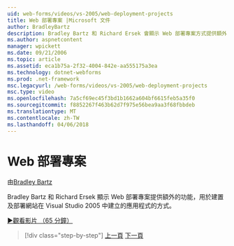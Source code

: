 ```yaml
---
uid: web-forms/videos/vs-2005/web-deployment-projects
title: Web 部署專案 |Microsoft 文件
author: BradleyBartz
description: Bradley Bartz 和 Richard Ersek 會顯示 Web 部署專案方式提供額外的功能，建置和部署網站的應用程式建立...
ms.author: aspnetcontent
manager: wpickett
ms.date: 09/21/2006
ms.topic: article
ms.assetid: eca1b75a-2f32-4004-842e-aa555175a3ea
ms.technology: dotnet-webforms
ms.prod: .net-framework
msc.legacyurl: /web-forms/videos/vs-2005/web-deployment-projects
msc.type: video
ms.openlocfilehash: 7a5cf69ec45f3bd1b1662a604bf6615feb5a35f0
ms.sourcegitcommit: f8852267f463b62d7f975e56bea9aa3f68fbbdeb
ms.translationtype: MT
ms.contentlocale: zh-TW
ms.lasthandoff: 04/06/2018
---
```

<a name="web-deployment-projects"></a>Web 部署專案
====================
由[Bradley Bartz](https://github.com/BradleyBartz)

Bradley Bartz 和 Richard Ersek 顯示 Web 部署專案提供額外的功能，用於建置及部署網站在 Visual Studio 2005 中建立的應用程式的方式。

[&#9654;觀看影片 （65 分鐘）](https://channel9.msdn.com/Blogs/ASP-NET-Site-Videos/web-deployment-projects)

> [!div class="step-by-step"]
> [上一頁](how-do-i-enable-code-coverage-and-profiling-in-production-applications.md)
> [下一頁](web-application-projects-web-deployment-projects.md)
